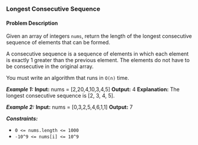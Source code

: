 ### Longest Consecutive Sequence

#### Problem Description

Given an array of integers `nums`, return the length of the longest consecutive sequence of elements that can be formed.

A consecutive sequence is a sequence of elements in which each element is exactly 1 greater than the previous element. The elements do not have to be consecutive in the original array.

You must write an algorithm that runs in `O(n)` time.

**_Example 1:_**
**Input:** nums = [2,20,4,10,3,4,5]
**Output:** 4
**Explanation:** The longest consecutive sequence is [2, 3, 4, 5].

**_Example 2:_**
**Input:** nums = [0,3,2,5,4,6,1,1]
**Output:** 7

**_Constraints:_**

- `0 <= nums.length <= 1000`
- `-10^9 <= nums[i] <= 10^9`
